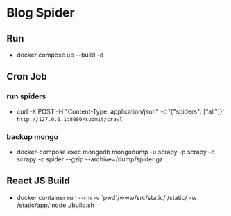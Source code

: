 # Blog Spider

## Run
 * docker compose up --build -d

## Cron Job

### run spiders
 * curl -X POST -H "Content-Type: application/json" -d '{"spiders": ["all"]}' `http://127.0.0.1:8080/submit/crawl`

### backup mongo
  * docker-compose exec mongodb mongodump -u scrapy -p scrapy -d scrapy -c spider --gzip --archive=/dump/spider.gz

## React JS Build
  * docker container run --rm -v \`pwd\`/www/src/static/:/static/ -w /static/app/ node ./build.sh
